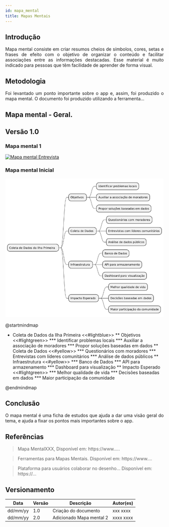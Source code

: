 ```yaml
---
id: mapa_mental
title: Mapas Mentais
---
```

 
## Introdução
 
<p align = "justify">
Mapa mental consiste em criar resumos cheios de símbolos, cores, setas e frases de efeito com o objetivo de organizar o conteúdo e facilitar associações entre as informações destacadas. Esse material é muito indicado para pessoas que têm facilidade de aprender de forma visual.
</p>
 
## Metodologia
 
<p align = "justify">
Foi levantado um ponto importante sobre o app e, assim, foi produzido o mapa mental. O documento foi produzido utilizando a ferramenta...
</p>
 
## Mapa mental - Geral.
 
## Versão 1.0
 
### Mapa mental 1
 
[![Mapa mental Entrevista](../assets/Mapas_mentais/....png)](../assets/Mapas_mentais/...png)
 
 
### Mapa mental Inicial
 
[![Mapa mental Brainstorm](../assets/Mapas_mentais/mapamental01.png)](assets/Mapas_mentais/mapamental.01png)
 

@startmindmap

* Coleta de Dados da Ilha Primeira  <<#lightblue>>
** Objetivos <<#lightgreen>>
*** Identificar problemas locais
*** Auxiliar a associação de moradores
*** Propor soluções baseadas em dados
** Coleta de Dados <<#yellow>>
*** Questionários com moradores
*** Entrevistas com líderes comunitários
*** Análise de dados públicos
** Infraestrutura <<#yellow>>
*** Banco de Dados
*** API para armazenamento
*** Dashboard para visualização
** Impacto Esperado <<#lightgreen>>
*** Melhor qualidade de vida
*** Decisões baseadas em dados
*** Maior participação da comunidade

@endmindmap


## Conclusão
 
<p align = "justify">
O mapa mental é uma ficha de estudos que ajuda a dar uma visão geral do tema, e ajuda a fixar os pontos mais importantes sobre o app.
</p>
 
## Referências
> Mapa MentalXXX,  Disponível em: https://www.....
 
> Ferramentas para Mapas Mentais. Disponível em: https://www....
 
> Plataforma para usuários colaborar no desenho... Disponível em: https://...
 
## Versionamento
| Data | Versão | Descrição | Autor(es) |
| -- | -- | -- | -- |
| dd/mm/yy | 1.0 | Criação do documento | xxx xxxx |
| dd/mm/yy | 2.0 | Adicionado Mapa mental 2 | xxxx xxxx |
